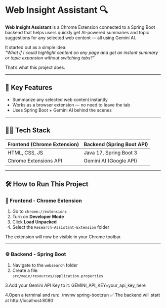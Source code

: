 # Web Insight Assistant 🔍

**Web Insight Assistant** is a Chrome Extension connected to a Spring Boot backend that helps users quickly get AI-powered summaries and topic suggestions for any selected web content — all using Gemini AI.

It started out as a simple idea:  
_"What if I could highlight content on any page and get an instant summary or topic expansion without switching tabs?"_

That’s what this project does.

---

## 🌟 Key Features

- Summarize any selected web content instantly
- Works as a browser extension — no need to leave the tab
- Uses Spring Boot + Gemini AI behind the scenes

---

## 🧑‍💻 Tech Stack

| Frontend (Chrome Extension) | Backend (Spring Boot API) |
|-----------------------------|----------------------------|
| HTML, CSS, JS               | Java 17, Spring Boot 3     |
| Chrome Extensions API       | Gemini AI (Google API)     |

---

## 🛠 How to Run This Project

### 🧩 Frontend - Chrome Extension

1. Go to `chrome://extensions`
2. Turn on **Developer Mode**
3. Click **Load Unpacked**
4. Select the `Research-Assistant-Extension` folder

The extension will now be visible in your Chrome toolbar.

---

### ⚙️ Backend - Spring Boot

1. Navigate to the `websearch` folder
2. Create a file:  
   `src/main/resources/application.properties`


3.Add your Gemini API Key to it:
GEMINI_API_KEY=your_api_key_here

4.Open a terminal and run:
./mvnw spring-boot:run
✅ The backend will start at http://localhost:8080
